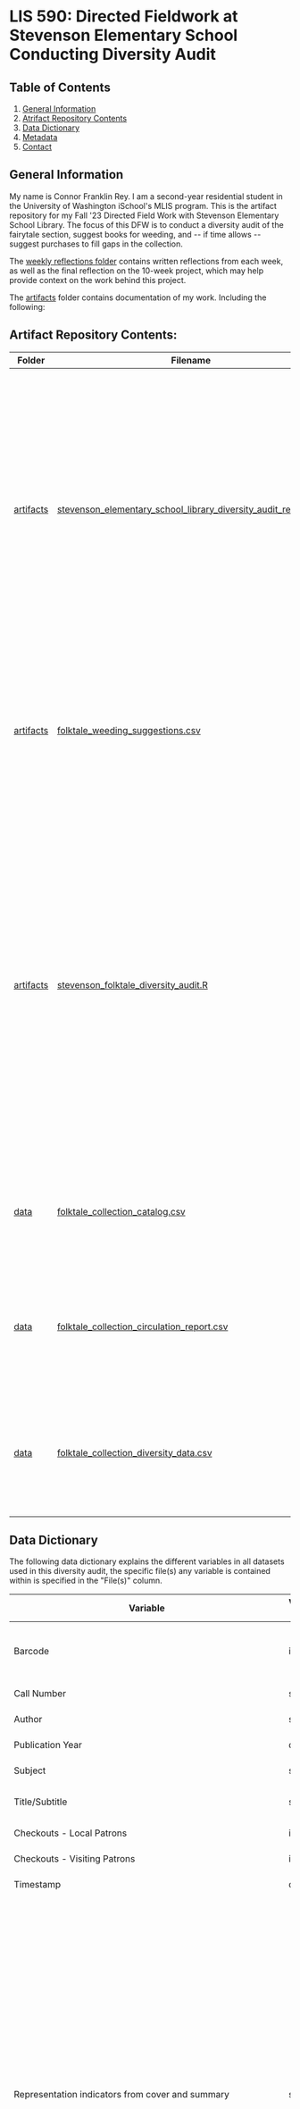 # LIS 590: Directed Fieldwork at Stevenson Elementary School Conducting Diversity Audit

## Table of Contents

1. [General Information](#general-information)
2. [Atrifact Repository Contents](#artifact-repository-contents)
3. [Data Dictionary](#data-dictionary)
4. [Metadata](#metadata)
5. [Contact](#contact)

## General Information

My name is Connor Franklin Rey. I am a second-year residential student in the University of Washington iSchool's MLIS program. This is the artifact repository for my Fall '23 Directed Field Work with Stevenson Elementary School Library. The focus of this DFW is to conduct a diversity audit of the fairytale section, suggest books for weeding, and -- if time allows -- suggest purchases to fill gaps in the collection.

The [weekly reflections folder](https://github.com/c-f-rey/lis_590_dfw_diversity_audit/tree/main/weekly_reflections) contains written reflections from each week, as well as the final reflection on the 10-week project, which may help provide context on the work behind this project.

The [artifacts](https://github.com/c-f-rey/lis_590_dfw_diversity_audit/tree/main/artifacts) folder contains documentation of my work. Including the following:

## Artifact Repository Contents:
| Folder | Filename | Description |
| --- | --- | --- |
| [artifacts](https://github.com/c-f-rey/lis_590_dfw_diversity_audit/tree/main/artifacts) | [stevenson_elementary_school_library_diversity_audit_report.pdf](https://github.com/c-f-rey/lis_590_dfw_diversity_audit/blob/main/artifacts/stevenson_elementary_school_library_diversity_audit_report.pdf) | This is the final report that was turned in to the site supervisor. It shares the findings of the audit, as well as recommended priorities for weeding and collection development. This report was [originally posted with interactive visualizations on Medium](https://medium.com/@franklinreyconnor/diversity-audit-of-stevenson-elementary-school-librarys-folktale-collection-b1d77c874ae0), but a PDF copy has been made available here.|
| [artifacts](https://github.com/c-f-rey/lis_590_dfw_diversity_audit/tree/main/artifacts) | [folktale_weeding_suggestions.csv](https://github.com/c-f-rey/lis_590_dfw_diversity_audit/blob/main/artifacts/folktale_weeding_suggestions.csv) | This is a list of the folktale collection catalog, ordered from highest priority of weeding to lowest utilizing the criteria specified in the above project report. |
| [artifacts](https://github.com/c-f-rey/lis_590_dfw_diversity_audit/tree/main/artifacts) | [stevenson_folktale_diversity_audit.R](https://github.com/c-f-rey/lis_590_dfw_diversity_audit/blob/main/artifacts/stevenson_folktale_diversity_audit.R) | This is the script I used to conduct the computational analysis of the collection data. The computation was always done locally on my computer and some filenames have been changed since I last worked on it, so some tweaking would be needed to recreate my work. I hope the code is well-commented enough to provide proper context. |
| [data](https://github.com/c-f-rey/lis_590_dfw_diversity_audit/tree/main/artifacts/data) | [folktale_collection_catalog.csv](https://github.com/c-f-rey/lis_590_dfw_diversity_audit/blob/main/artifacts/data/folktale_collection_catalog.csv) | This is a copy of the bibliographic information of the folktale collection from the library catalog. |
| [data](https://github.com/c-f-rey/lis_590_dfw_diversity_audit/tree/main/artifacts/data) | [folktale_collection_circulation_report.csv](https://github.com/c-f-rey/lis_590_dfw_diversity_audit/blob/main/artifacts/data/folktale_collection_circulation_report.csv) | This is a copy of a circulation report of the books in the folktale collection, tallying the total number of checkouts for each book. |
| [data](https://github.com/c-f-rey/lis_590_dfw_diversity_audit/tree/main/artifacts/data) | [folktale_collection_diversity_data.csv](https://github.com/c-f-rey/lis_590_dfw_diversity_audit/blob/main/artifacts/data/folktale_collection_diversity_data.csv) | This is the dataset I collected to record the diversity within the collection.  My methodology is explained in the project report. |

## Data Dictionary

The following data dictionary explains the different variables in all datasets used in this diversity audit, the specific file(s) any variable is contained within is specified in the "File(s)" column.

| Variable | Variable Type | Description | File(s) |
| ------ | ------ | ------ | ----- | 
| Barcode | integer | The barcode associated with each book. Used as the main identifier to link records across datasets (except for the circulation report dataset, which did not allow for the download of associated barcode information, so that dataset was linked by the Title/Subtitle variable. | folktale_collection_catalog.csv , folktale_collection_diversity_data.csv , folktale_weeding_suggestions.csv |
| Call Number | string | The Dewey decimal call number used within the library | folktale_collection_catalog.csv , folktale_weeding_suggestions.csv |
| Author | string | The primary creator of the work | folktale_collection_catalog.csv , folktale_weeding_suggestions.csv |
| Publication Year | date | The year of publication | folktale_collection_catalog.csv , folktale_weeding_suggestions.csv |
| Subject | string | The first LoC Subject Heading associated with each book | folktale_collection_catalog.csv , folktale_weeding_suggestions.csv |
| Title/Subtitle | string | The title and subtitle of the book | folktale_collection_catalog.csv , folktale_collection_circulation_report.csv , folktale_weeding_suggestions.csv |
| Checkouts - Local Patrons | integer | Total checkouts from student library users for associated book since December 2, 2023 (when data was pulled) | folktale_collection_circulation_report.csv , folktale_weeding_suggestions.csv |
| Checkouts - Visiting Patrons | integer | Total checkouts from visiting library users for associated book since December 2, 2023 (when data was pulled) | Not utilized when analyzing the circulation of collection. | folktale_collection_circulation_report.csv , folktale_weeding_suggestions.csv |
| Timestamp	| date | The time when I recorded the diversity information associated with the book. | folktale_collection_diversity_data.csv , folktale_weeding_suggestions.csv |
| Representation indicators from cover and summary | string | Tags given to indicate instances of diverse representation in the depiction of characters or central themes of the story, appropriated from Cedar Rapids Public Library diversity audit. I want to acknowledge that some of these tags do not accurately or respectfully describe the cultural groups they intend to encompass. I apologize for the harm they perpetuate, and I intend to utilize more respectful and accurate terms in future audits. </br> </br> **Definition of tags:** </br> - Animals and/or mythical creatures = Depictions of animals and or mythical creatures as central figures of story </br> - Race/Ethnicity = Depiction of BIPOC as central figures of story </br> -  Economic Welfare = Representation of working-class people </br> - LGBTQIA+ = Depiction of LGBTQIA+ people </br> - Mental Health = Depiction of neurodiversity </br> - Physical Health = Depiction of people with physical disabilities </br> - Religion = Depiction of religious diversity </br> - multicultural = multicultural story </br> - africa = story originates from an African culture </br> - AAPI = Story originates from an Asian or Pacific Islander culture </br> - latin america = Story originates from a Latin American culture </br> - indigenous = Story originates from Native American culture </br> - arabic = Story originates from Middle East or North African culture </br> - Black = Depicition of Black Americans </br> </br> Any additional tags were gathered from LoC subject headings seen on the publication page of the book. See [project report](https://github.com/c-f-rey/lis_590_dfw_diversity_audit/blob/main/artifacts/stevenson_elementary_school_library_diversity_audit_report.pdf) for further explanation of methodology. For future audits, I would recommend recording each tag as a T/F value in its own column for easier computational analysis. | folktale_collection_diversity_data.csv , folktale_weeding_suggestions.csv |
| Representation.indicators.from.cover.and.summary_no_animals | string | Representation information with "Animals and/or mythical creatures" removed | folktale_weeding_suggestions
| intersectionality_score | integer | A count of the number of diverse representation tags associated with a book. Used to gain a general sense of intersectional diversity -- or lack their of -- and determine priorities for weeding. A book with no tags in its "Representation indicators from cover and summary" column receives a score of 0 and is considered high priority for weeding. | folktale_weeding_suggestions.csv |
| intersectionality_score_no_animals | integer | Intersectionality score calculated from Representation.indicators.from.cover.and.summary_no_animals column | folktale_weeding_suggestions.csv |
| Language | string | The language or languages of the book. | folktale_collection_diversity_data.csv , folktale_weeding_suggestions.csv|

## Metadata
Metadata Schema: [Project Open Data](https://resources.data.gov/resources/dcat-us)
| Attribute | Value |
| --- | --- |
| title | LIS 590: Directed Fieldwork at Stevenson Elementary School Conducting Diversity Audit |
| description | This is the artifact repository for my Fall '23 Directed Field Work with Stevenson Elementary School Library. The focus of this DFW is to conduct a diversity audit of the fairytale section and suggest priorities for weeding collection development. |
| keyword | diversity, diversity audit, school library, children's literature, folktales, library data|
| issued | 11/27/2023 |
|modified| 12/08/2023|
|publisher| Connor Franklin Rey |
|contactPoint|Connor Franklin Rey, franklinreyconnor@gmail.com |
|accessLevel | public|
|license|https://opendatacommons.org/licenses/pddl/|
|temporal| 1957-2019|
|describedBy|https://github.com/c-f-rey/lis_590_dfw_diversity_audit/blob/main/README.md|
|language|English|
|theme| Diversity in school library collections |
|accessURL |lis_590_dfw_diversity_audit|
|format|CSV|

## Contact
Connor Franklin Rey  franklinreyconnor@gmail.com
